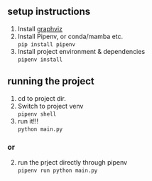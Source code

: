 ## setup instructions
1. Install [graphviz](https://gitlab.com/api/v4/projects/4207231/packages/generic/graphviz-releases/7.0.4/windows_10_cmake_Release_graphviz-install-7.0.4-win64.exe) 
2. Install Pipenv, or conda/mamba etc.
    </br>```pip install pipenv```
3. Install project environment & dependencies
   </br>```pipenv install```

## running the project
1. cd to project dir.
2. Switch to project venv
   </br>```pipenv shell```
3. run it!!!
   </br>```python main.py```
### or
2. run the prject directly through pipenv
   </br>```pipenv run python main.py```